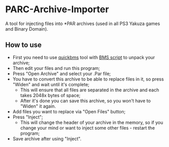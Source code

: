 # PARC-Archive-Importer
A tool for injecting files into *PAR archives (used in all PS3 Yakuza games and Binary Domain).

## How to use
- First you need to use [quickbms](http://aluigi.altervista.org/quickbms.htm) tool with [BMS script](http://aluigi.altervista.org/bms/parc.bms) to unpack your archive;
- Then edit your files and run this program;
- Press "Open Archive" and select your .Par file;
- You have to convert this archive to be able to replace files in it, so press "Widen" and wait until it's complete;
  - This will ensure that all files are separated in the archive and each takes 2048x bytes of space;
  - After it's done you can save this archive, so you won't have to "Widen" it again.
- Add files you want to replace via "Open Files" button;
- Press "Inject";
  - This will change the header of your archive in the memory, so if you change your mind or want to inject some other files - restart the program;
- Save archive after using "Inject".
